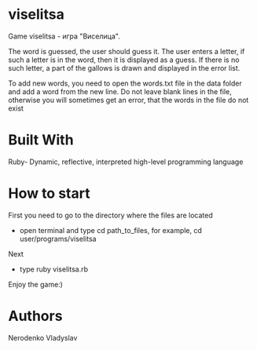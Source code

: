 # viselitsa
Game viselitsa - игра "Виселица".

The word is guessed, the user should guess it.
The user enters a letter, if such a letter is in the word, then it is displayed as a guess.
If there is no such letter, a part of the gallows is drawn and displayed in the error list.

To add new words, you need to open the words.txt file in the data folder and add a word from the new line.
Do not leave blank lines in the file, otherwise you will sometimes get an error, that the words in the file do not exist

# Built With
Ruby- Dynamic, reflective, interpreted high-level programming language

# How to start
First you need to go to the directory where the files are located
- open terminal and type cd path_to_files, for example, cd user/programs/viselitsa

Next
- type ruby viselitsa.rb

Enjoy the game:)

# Authors
Nerodenko Vladyslav
